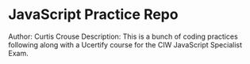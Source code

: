 # JavaScript Practice Repo

Author: Curtis Crouse
Description: This is a bunch of coding practices following along with a Ucertify course for the CIW JavaScript Specialist Exam.


